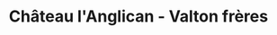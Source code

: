 ---
title: "Château l'Anglican - Valton frères"
url: /saint-lumine-de-clisson/chateau-langlican-valton-freres/
shop: Wein
---